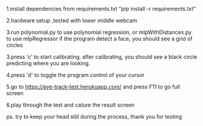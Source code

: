1.install dependencies from requirements.txt
"pip install -r requirements.txt"

2.hardware setup ,tested with lower middle webcam

3.run polynomial.py to use polynomial regression, or mlpWithDistances.py to use mlpRegressor if the program detect a face, you should see a grid of circles

3.press 'c' to start calibrating. after calibrating, you should see a black circle predicting where you are looking.

4.press 'd' to toggle the program control of your cursor

5.go to https://eye-track-test.herokuapp.com/ and press F11 to go full screen

6.play through the test and cature the result screen

ps. try to keep your head still during the process, thank you for testing
